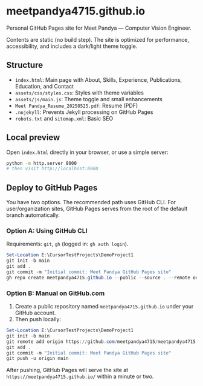 # meetpandya4715.github.io

Personal GitHub Pages site for Meet Pandya — Computer Vision Engineer.

Contents are static (no build step). The site is optimized for performance, accessibility, and includes a dark/light theme toggle.

## Structure

- `index.html`: Main page with About, Skills, Experience, Publications, Education, and Contact
- `assets/css/styles.css`: Styles with theme variables
- `assets/js/main.js`: Theme toggle and small enhancements
- `Meet Pandya_Resume_20250525.pdf`: Resume (PDF)
- `.nojekyll`: Prevents Jekyll processing on GitHub Pages
- `robots.txt` and `sitemap.xml`: Basic SEO

## Local preview

Open `index.html` directly in your browser, or use a simple server:

```bash
python -m http.server 8000
# then visit http://localhost:8000
```

## Deploy to GitHub Pages

You have two options. The recommended path uses GitHub CLI. For user/organization sites, GitHub Pages serves from the root of the default branch automatically.

### Option A: Using GitHub CLI

Requirements: `git`, `gh` (logged in: `gh auth login`).

```powershell
Set-Location E:\CursorTestProjects\DemoProject1
git init -b main
git add .
git commit -m "Initial commit: Meet Pandya GitHub Pages site"
gh repo create meetpandya4715.github.io --public --source . --remote origin --push --confirm
```

### Option B: Manual on GitHub.com

1. Create a public repository named `meetpandya4715.github.io` under your GitHub account.
2. Then push locally:

```powershell
Set-Location E:\CursorTestProjects\DemoProject1
git init -b main
git remote add origin https://github.com/meetpandya4715/meetpandya4715.github.io.git
git add .
git commit -m "Initial commit: Meet Pandya GitHub Pages site"
git push -u origin main
```

After pushing, GitHub Pages will serve the site at `https://meetpandya4715.github.io/` within a minute or two.



